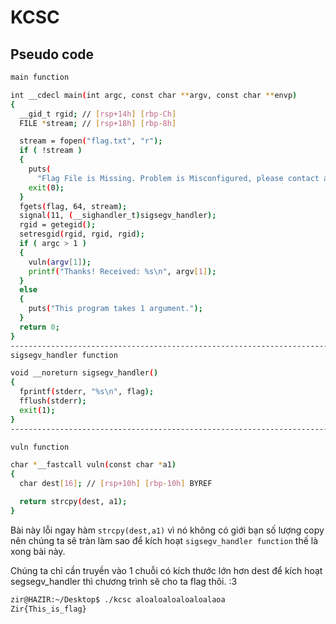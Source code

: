 # KCSC
## Pseudo code
```sh
main function

int __cdecl main(int argc, const char **argv, const char **envp)
{
  __gid_t rgid; // [rsp+14h] [rbp-Ch]
  FILE *stream; // [rsp+18h] [rbp-8h]

  stream = fopen("flag.txt", "r");
  if ( !stream )
  {
    puts(
      "Flag File is Missing. Problem is Misconfigured, please contact an Admin if you are running this on the shell server.");
    exit(0);
  }
  fgets(flag, 64, stream);
  signal(11, (__sighandler_t)sigsegv_handler);
  rgid = getegid();
  setresgid(rgid, rgid, rgid);
  if ( argc > 1 )
  {
    vuln(argv[1]);
    printf("Thanks! Received: %s\n", argv[1]);
  }
  else
  {
    puts("This program takes 1 argument.");
  }
  return 0;
}
--------------------------------------------------------------------------
sigsegv_handler function

void __noreturn sigsegv_handler()
{
  fprintf(stderr, "%s\n", flag);
  fflush(stderr);
  exit(1);
}
--------------------------------------------------------------------------

vuln function

char *__fastcall vuln(const char *a1)
{
  char dest[16]; // [rsp+10h] [rbp-10h] BYREF

  return strcpy(dest, a1);
}

```

Bài này lỗi ngay hàm `strcpy(dest,a1)` vì nó không có giới bạn số lượng copy nên chúng ta sẽ tràn làm sao để kích hoạt `sigsegv_handler function` thế là xong bài này.

Chúng ta chỉ cần truyền vào 1 chuỗi có kích thước lớn hơn dest để kích hoạt segsegv_handler thì chương trình sẽ cho ta flag thôi. :3
```sh
zir@HAZIR:~/Desktop$ ./kcsc aloaloaloaloaloalaoa
Zir{This_is_flag}
```
